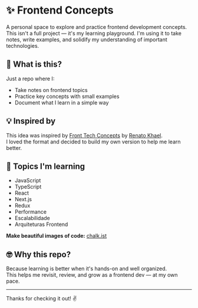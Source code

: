# ✨ Frontend Concepts

A personal space to explore and practice frontend development concepts.  
This isn't a full project — it's my learning playground. I'm using it to take notes, write examples, and solidify my understanding of important technologies.

## 🌱 What is this?

Just a repo where I:

- Take notes on frontend topics
- Practice key concepts with small examples
- Document what I learn in a simple way

## 💡 Inspired by

This idea was inspired by [Front Tech Concepts](https://front-tech-concepts.vercel.app/) by [Renato Khael](https://github.com/renatokhael).  
I loved the format and decided to build my own version to help me learn better.

## 📘 Topics I'm learning

- JavaScript
- TypeScript
- React
- Next.js
- Redux
- Performance
- Escalabilidade
- Arquiteturas Frontend

**Make beautiful images of code:** [chalk.ist](https://chalk.ist/)

## 🤓 Why this repo?

Because learning is better when it's hands-on and well organized.  
This helps me revisit, review, and grow as a frontend dev — at my own pace.

---

Thanks for checking it out! ✌️
